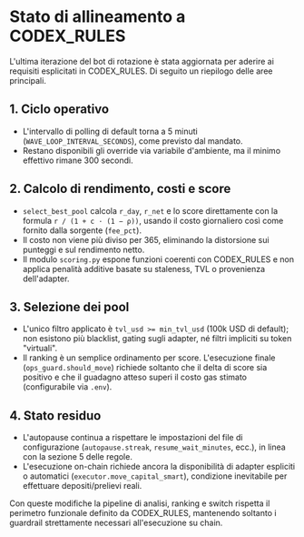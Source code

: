 # Stato di allineamento a CODEX_RULES

L'ultima iterazione del bot di rotazione è stata aggiornata per aderire ai requisiti esplicitati in CODEX_RULES.
Di seguito un riepilogo delle aree principali.

## 1. Ciclo operativo
- L'intervallo di polling di default torna a 5 minuti (`WAVE_LOOP_INTERVAL_SECONDS`), come previsto dal mandato.
- Restano disponibili gli override via variabile d'ambiente, ma il minimo effettivo rimane 300 secondi.

## 2. Calcolo di rendimento, costi e score
- `select_best_pool` calcola `r_day`, `r_net` e lo score direttamente con la formula `r / (1 + c · (1 − ρ))`, usando il costo giornaliero così come fornito dalla sorgente (`fee_pct`).
- Il costo non viene più diviso per 365, eliminando la distorsione sui punteggi e sul rendimento netto.
- Il modulo `scoring.py` espone funzioni coerenti con CODEX_RULES e non applica penalità additive basate su staleness, TVL o provenienza dell'adapter.

## 3. Selezione dei pool
- L'unico filtro applicato è `tvl_usd >= min_tvl_usd` (100k USD di default); non esistono più blacklist, gating sugli adapter, né filtri impliciti su token "virtuali".
- Il ranking è un semplice ordinamento per score. L'esecuzione finale (`ops_guard.should_move`) richiede soltanto che il delta di score sia positivo e che il guadagno atteso superi il costo gas stimato (configurabile via `.env`).

## 4. Stato residuo
- L'autopause continua a rispettare le impostazioni del file di configurazione (`autopause.streak`, `resume_wait_minutes`, ecc.), in linea con la sezione 5 delle regole.
- L'esecuzione on-chain richiede ancora la disponibilità di adapter espliciti o automatici (`executor.move_capital_smart`), condizione inevitabile per effettuare depositi/prelievi reali.

Con queste modifiche la pipeline di analisi, ranking e switch rispetta il perimetro funzionale definito da CODEX_RULES, mantenendo soltanto i guardrail strettamente necessari all'esecuzione su chain.
